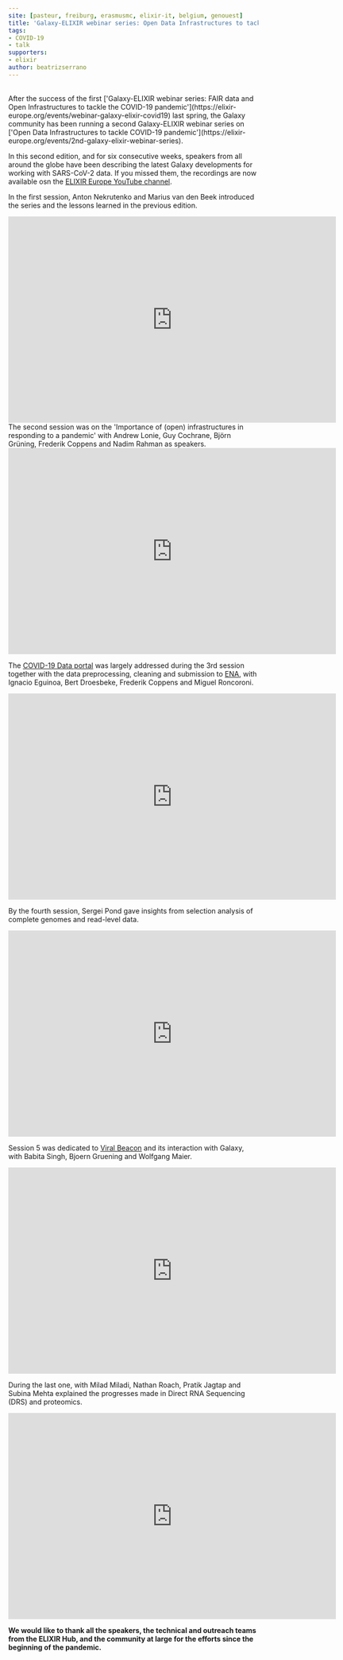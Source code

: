 ```yaml
---
site: [pasteur, freiburg, erasmusmc, elixir-it, belgium, genouest]
title: 'Galaxy-ELIXIR webinar series: Open Data Infrastructures to tackle COVID-19 pandemic'
tags:
- COVID-19
- talk
supporters:
- elixir
author: beatrizserrano
---
```


<br>
After the success of the first ['Galaxy-ELIXIR webinar series: FAIR data and Open Infrastructures to tackle the COVID-19 pandemic'](https://elixir-europe.org/events/webinar-galaxy-elixir-covid19) last spring, the Galaxy community has been running a second Galaxy-ELIXIR webinar series on ['Open Data Infrastructures to tackle COVID-19 pandemic'](https://elixir-europe.org/events/2nd-galaxy-elixir-webinar-series).

In this second edition, and for six consecutive weeks, speakers from all around the globe have been describing the latest Galaxy developments for working with SARS-CoV-2 data. If you missed them, the recordings are now available osn the [ELIXIR Europe YouTube channel](https://www.youtube.com/c/ELIXIREurope).

In the first session, Anton Nekrutenko and Marius van den Beek introduced the series and the lessons learned in the previous edition.


<iframe width="660" height="415" src="https://www.youtube.com/embed/ubBnfcPJup0" frameborder="0" allow="accelerometer; autoplay; clipboard-write; encrypted-media; gyroscope; picture-in-picture" allowfullscreen></iframe>

<br>
The second session was on the 'Importance of (open) infrastructures in responding to a pandemic' with Andrew Lonie, Guy Cochrane, Björn Grüning, Frederik Coppens and Nadim Rahman as speakers.

<iframe width="660" height="415" src="https://www.youtube.com/embed/LyEV1CCIuGQ" frameborder="0" allow="accelerometer; autoplay; clipboard-write; encrypted-media; gyroscope; picture-in-picture" allowfullscreen></iframe>

<br>

The [COVID-19 Data portal](https://www.covid19dataportal.org/) was largely addressed during the 3rd session together with the data preprocessing, cleaning and submission to [ENA](https://www.ebi.ac.uk/ena/browser/home), with Ignacio Eguinoa, Bert Droesbeke, Frederik Coppens and Miguel Roncoroni.

<iframe width="660" height="415" src="https://www.youtube.com/embed/J0t02gPSkvU" frameborder="0" allow="accelerometer; autoplay; clipboard-write; encrypted-media; gyroscope; picture-in-picture" allowfullscreen></iframe>

<br>

By the fourth session, Sergei Pond gave insights from selection analysis of complete genomes and read-level data.


<iframe width="660" height="415" src="https://www.youtube.com/embed/CiMJlQ8F3q8" frameborder="0" allow="accelerometer; autoplay; clipboard-write; encrypted-media; gyroscope; picture-in-picture" allowfullscreen></iframe>

<br>

Session 5 was dedicated to [Viral Beacon](https://covid19beacon.crg.eu/) and its interaction with Galaxy, with Babita Singh, Bjoern Gruening and Wolfgang Maier.

<iframe width="660" height="415" src="https://www.youtube.com/embed/MTivOoPYMwQ" frameborder="0" allow="accelerometer; autoplay; clipboard-write; encrypted-media; gyroscope; picture-in-picture" allowfullscreen></iframe>

<br>

During the last one, with Milad Miladi, Nathan Roach, Pratik Jagtap and Subina Mehta explained the progresses made in Direct RNA Sequencing (DRS) and proteomics.

<iframe width="660" height="415" src="https://www.youtube.com/embed/HCNNUSlL73k" frameborder="0" allow="accelerometer; autoplay; clipboard-write; encrypted-media; gyroscope; picture-in-picture" allowfullscreen></iframe>

<br>


__We would like to thank all the speakers, the technical and outreach teams from the ELIXIR Hub, and the community at large for the efforts since the beginning of the pandemic.__
